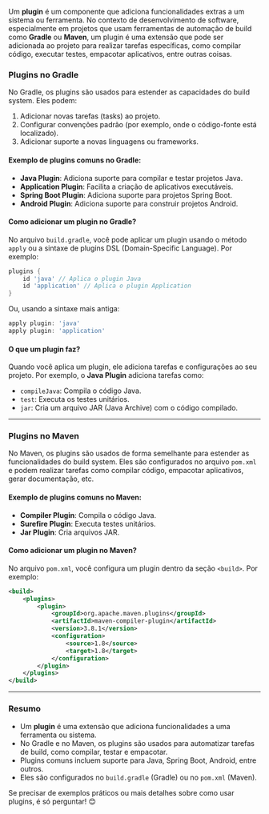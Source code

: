 Um **plugin** é um componente que adiciona funcionalidades extras a um sistema ou ferramenta. No contexto de desenvolvimento de software, especialmente em projetos que usam ferramentas de automação de build como **Gradle** ou **Maven**, um plugin é uma extensão que pode ser adicionada ao projeto para realizar tarefas específicas, como compilar código, executar testes, empacotar aplicativos, entre outras coisas.

### Plugins no Gradle
No Gradle, os plugins são usados para estender as capacidades do build system. Eles podem:
1. Adicionar novas tarefas (tasks) ao projeto.
2. Configurar convenções padrão (por exemplo, onde o código-fonte está localizado).
3. Adicionar suporte a novas linguagens ou frameworks.

#### Exemplo de plugins comuns no Gradle:
- **Java Plugin**: Adiciona suporte para compilar e testar projetos Java.
- **Application Plugin**: Facilita a criação de aplicativos executáveis.
- **Spring Boot Plugin**: Adiciona suporte para projetos Spring Boot.
- **Android Plugin**: Adiciona suporte para construir projetos Android.

#### Como adicionar um plugin no Gradle?
No arquivo `build.gradle`, você pode aplicar um plugin usando o método `apply` ou a sintaxe de plugins DSL (Domain-Specific Language). Por exemplo:

```groovy
plugins {
    id 'java' // Aplica o plugin Java
    id 'application' // Aplica o plugin Application
}
```

Ou, usando a sintaxe mais antiga:

```groovy
apply plugin: 'java'
apply plugin: 'application'
```

#### O que um plugin faz?
Quando você aplica um plugin, ele adiciona tarefas e configurações ao seu projeto. Por exemplo, o **Java Plugin** adiciona tarefas como:
- `compileJava`: Compila o código Java.
- `test`: Executa os testes unitários.
- `jar`: Cria um arquivo JAR (Java Archive) com o código compilado.

---

### Plugins no Maven
No Maven, os plugins são usados de forma semelhante para estender as funcionalidades do build system. Eles são configurados no arquivo `pom.xml` e podem realizar tarefas como compilar código, empacotar aplicativos, gerar documentação, etc.

#### Exemplo de plugins comuns no Maven:
- **Compiler Plugin**: Compila o código Java.
- **Surefire Plugin**: Executa testes unitários.
- **Jar Plugin**: Cria arquivos JAR.

#### Como adicionar um plugin no Maven?
No arquivo `pom.xml`, você configura um plugin dentro da seção `<build>`. Por exemplo:

```xml
<build>
    <plugins>
        <plugin>
            <groupId>org.apache.maven.plugins</groupId>
            <artifactId>maven-compiler-plugin</artifactId>
            <version>3.8.1</version>
            <configuration>
                <source>1.8</source>
                <target>1.8</target>
            </configuration>
        </plugin>
    </plugins>
</build>
```

---

### Resumo
- Um **plugin** é uma extensão que adiciona funcionalidades a uma ferramenta ou sistema.
- No Gradle e no Maven, os plugins são usados para automatizar tarefas de build, como compilar, testar e empacotar.
- Plugins comuns incluem suporte para Java, Spring Boot, Android, entre outros.
- Eles são configurados no `build.gradle` (Gradle) ou no `pom.xml` (Maven).

Se precisar de exemplos práticos ou mais detalhes sobre como usar plugins, é só perguntar! 😊
